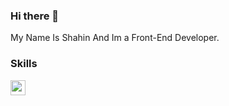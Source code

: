 ### Hi there 👋

My Name Is Shahin And Im a Front-End Developer.

### Skills

<img src='https://img.icons8.com/?size=512&id=20909&format=png' width='24px'/>
